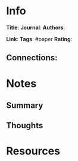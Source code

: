 # Info
**Title**: 
**Journal**: 
**Authors**:

**Link**: 
**Tags**: #paper
**Rating**:

**Connections**:
- 


# Notes
## Summary


## Thoughts


# Resources
